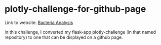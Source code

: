 # plotly-challenge-for-github-page

Link to website: [Bacteria Analysis](https://dianess.github.io/plotly-challenge-for-github-page/)

In this challenge, I converted my flask-app plotly-challenge (in that named repository) to one that can be displayed on a github page.

